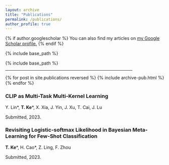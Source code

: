 ```yaml
---
layout: archive
title: "Publications"
permalink: /publications/
author_profile: true
---
```


{% if author.googlescholar %}
  You can also find my articles on <u><a href="{{author.googlescholar}}">my Google Scholar profile</a>.</u>
{% endif %}

{% include base_path %}

{% include base_path %}
<hr width="80%">
{% for post in site.publications reversed %}
  {% include archive-pub.html %}
{% endfor %}

### CLIP as Multi-Task Multi-Kernel Learning

Y. Lin*, **T. Ke***, X. Xia, J. Yin, J. Xu, T. Cai, J. Lu

Submitted, 2023.

### Revisiting Logistic-softmax Likelihood in Bayesian Meta-Learning for Few-Shot Classification
**T. Ke***, H. Cao*, Z. Ling, F. Zhou

Submitted, 2023.


  
